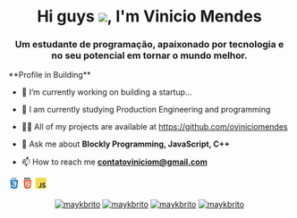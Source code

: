 <h1 align="center">Hi guys <img src="https://raw.githubusercontent.com/kaueMarques/kaueMarques/master/hi.gif" width="30px">, I'm Vinicio Mendes</h1>
<h3 align="center">Um estudante de programação, apaixonado por tecnologia e no seu potencial em tornar o mundo melhor.</h3>
<p align="left"> **Profile in Building**</p>

- 🔭 I’m currently working on building a startup...

- 🌱 I am currently studying Production Engineering and programming

- 👨‍💻 All of my projects are available at https://github.com/oviniciomendes

- 💬 Ask me about **Blockly Programming, JavaScript, C++**

- 📫 How to reach me **contatoviniciom@gmail.com**

<p align="left">
<img src="https://raw.githubusercontent.com/devicons/devicon/master/icons/css3/css3-plain-wordmark.svg" alt="css3"  width="20" height="20"/>
<img src="https://raw.githubusercontent.com/devicons/devicon/master/icons/html5/html5-original-wordmark.svg" alt="html5"  width="20" height="20"/>
<img src="https://raw.githubusercontent.com/devicons/devicon/master/icons/javascript/javascript-original.svg" alt="javascript" width="20" height="20"/>
</p>

<p align="center">
<a href="https://twitter.com/ttvinicio" target="blank"><img align="center" src="https://cdn.jsdelivr.net/npm/simple-icons@3.0.1/icons/twitter.svg" alt="maykbrito" height="50" width="50" /></a>
<a href="https://linkedin.com/in/oviniciomendes" target="blank"><img align="center" src="https://cdn.jsdelivr.net/npm/simple-icons@3.0.1/icons/linkedin.svg" alt="maykbrito" height="50" width="50" /></a>
<a href="https://fb.com/contato.vinicio" target="blank"><img align="center" src="https://cdn.jsdelivr.net/npm/simple-icons@3.0.1/icons/facebook.svg" alt="maykbrito" height="50" width="50" /></a>
<a href="https://instagram.com/oviniciomendes" target="blank"><img align="center" src="https://cdn.jsdelivr.net/npm/simple-icons@3.0.1/icons/instagram.svg" alt="maykbrito" height="50" width="50" /></a>
</p>

<!--
**oviniciomendes/oviniciomendes** is a ✨ _special_ ✨ repository because its `README.md` (this file) appears on your GitHub profile.

Here are some ideas to get you started:

- 🔭 I’m currently working on ...
- 🌱 I’m currently learning ...
- 👯 I’m looking to collaborate on ...
- 🤔 I’m looking for help with ...
- 💬 Ask me about ...
- 📫 How to reach me: ...
- 😄 Pronouns: ...
- ⚡ Fun fact: ...
-->
